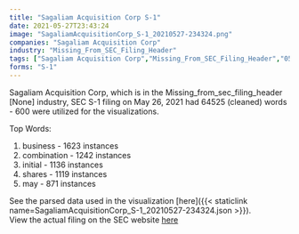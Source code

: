 ```yaml
---
title: "Sagaliam Acquisition Corp S-1"
date: 2021-05-27T23:43:24
image: "SagaliamAcquisitionCorp_S-1_20210527-234324.png"
companies: "Sagaliam Acquisition Corp"
industry: "Missing_From_SEC_Filing_Header"
tags: ["Sagaliam Acquisition Corp","Missing_From_SEC_Filing_Header","05-26-2021","S-1"]
forms: "S-1"
---
```

Sagaliam Acquisition Corp, which is in the Missing_from_sec_filing_header [None] industry, SEC S-1 filing on May 26, 2021 had 64525 (cleaned) words - 600 were utilized for the visualizations.

Top Words:
1. business - 1623 instances
2. combination - 1242 instances
3. initial - 1136 instances
4. shares - 1119 instances
5. may - 871 instances


See the parsed data used in the visualization [here]({{< staticlink name=SagaliamAcquisitionCorp_S-1_20210527-234324.json >}}).  
View the actual filing on the SEC website [here](https://www.sec.gov/Archives/edgar/data/1855351/0001493152-21-012899.txt)